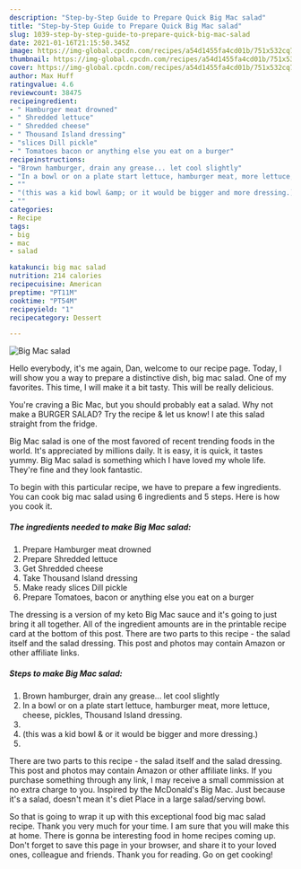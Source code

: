 ```yaml
---
description: "Step-by-Step Guide to Prepare Quick Big Mac salad"
title: "Step-by-Step Guide to Prepare Quick Big Mac salad"
slug: 1039-step-by-step-guide-to-prepare-quick-big-mac-salad
date: 2021-01-16T21:15:50.345Z
image: https://img-global.cpcdn.com/recipes/a54d1455fa4cd01b/751x532cq70/big-mac-salad-recipe-main-photo.jpg
thumbnail: https://img-global.cpcdn.com/recipes/a54d1455fa4cd01b/751x532cq70/big-mac-salad-recipe-main-photo.jpg
cover: https://img-global.cpcdn.com/recipes/a54d1455fa4cd01b/751x532cq70/big-mac-salad-recipe-main-photo.jpg
author: Max Huff
ratingvalue: 4.6
reviewcount: 38475
recipeingredient:
- " Hamburger meat drowned"
- " Shredded lettuce"
- " Shredded cheese"
- " Thousand Island dressing"
- "slices Dill pickle"
- " Tomatoes bacon or anything else you eat on a burger"
recipeinstructions:
- "Brown hamburger, drain any grease... let cool slightly"
- "In a bowl or on a plate start lettuce, hamburger meat, more lettuce, cheese, pickles, Thousand Island dressing."
- ""
- "(this was a kid bowl &amp; or it would be bigger and more dressing.)"
- ""
categories:
- Recipe
tags:
- big
- mac
- salad

katakunci: big mac salad 
nutrition: 214 calories
recipecuisine: American
preptime: "PT11M"
cooktime: "PT54M"
recipeyield: "1"
recipecategory: Dessert

---
```



![Big Mac salad](https://img-global.cpcdn.com/recipes/a54d1455fa4cd01b/751x532cq70/big-mac-salad-recipe-main-photo.jpg)

Hello everybody, it's me again, Dan, welcome to our recipe page. Today, I will show you a way to prepare a distinctive dish, big mac salad. One of my favorites. This time, I will make it a bit tasty. This will be really delicious.

You&#39;re craving a Bic Mac, but you should probably eat a salad. Why not make a BURGER SALAD? Try the recipe &amp; let us know! I ate this salad straight from the fridge.

Big Mac salad is one of the most favored of recent trending foods in the world. It's appreciated by millions daily. It is easy, it is quick, it tastes yummy. Big Mac salad is something which I have loved my whole life. They're fine and they look fantastic.


To begin with this particular recipe, we have to prepare a few ingredients. You can cook big mac salad using 6 ingredients and 5 steps. Here is how you cook it.

<!--inarticleads1-->

##### The ingredients needed to make Big Mac salad:

1. Prepare  Hamburger meat drowned
1. Prepare  Shredded lettuce
1. Get  Shredded cheese
1. Take  Thousand Island dressing
1. Make ready slices Dill pickle
1. Prepare  Tomatoes, bacon or anything else you eat on a burger


The dressing is a version of my keto Big Mac sauce and it&#39;s going to just bring it all together. All of the ingredient amounts are in the printable recipe card at the bottom of this post. There are two parts to this recipe - the salad itself and the salad dressing. This post and photos may contain Amazon or other affiliate links. 

<!--inarticleads2-->

##### Steps to make Big Mac salad:

1. Brown hamburger, drain any grease... let cool slightly
1. In a bowl or on a plate start lettuce, hamburger meat, more lettuce, cheese, pickles, Thousand Island dressing.
1. 
1. (this was a kid bowl &amp; or it would be bigger and more dressing.)
1. 


There are two parts to this recipe - the salad itself and the salad dressing. This post and photos may contain Amazon or other affiliate links. If you purchase something through any link, I may receive a small commission at no extra charge to you. Inspired by the McDonald&#39;s Big Mac. Just because it&#39;s a salad, doesn&#39;t mean it&#39;s diet Place in a large salad/serving bowl. 

So that is going to wrap it up with this exceptional food big mac salad recipe. Thank you very much for your time. I am sure that you will make this at home. There is gonna be interesting food in home recipes coming up. Don't forget to save this page in your browser, and share it to your loved ones, colleague and friends. Thank you for reading. Go on get cooking!
